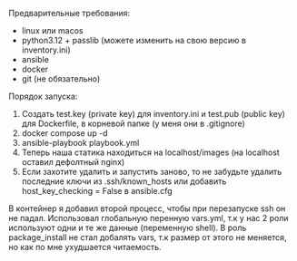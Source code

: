 Предварительные требования:
- linux или macos
- python3.12 + passlib (можете изменить на свою версию в inventory.ini)
- ansible
- docker
- git (не обязательно)

Порядок запуска:
1) Создать test.key (private key) для inventory.ini и test.pub (public key) для Dockerfile, в корневой папке (у меня они в .gitignore)
2) docker compose up -d
3) ansible-playbook playbook.yml
5) Теперь наша статика находиться на localhost/images (на localhost оставил дефолтный nginx)
6) Если захотите удалить и запустить заново, то не забудьте удалить последние ключи из .ssh/known_hosts или добавить host_key_checking = False в ansible.cfg

В контейнер я добавил второй процесс, чтобы при перезапуске ssh он не падал. Использовал глобальную перенную vars.yml, т.к у нас 2 роли используют одни и те же данные (переменную shell). В роль package_install не стал добалять vars, т.к размер от этого не меняется, но как по мне ухудшается читаемость. 
